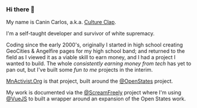 ### Hi there 👋

My name is Canin Carlos, a.k.a. [Culture Clap](https://www.cultureclap.com).

I'm a self-taught developer and survivor of white supremacy.

Coding since the early 2000's, originally I started in high school creating GeoCities & Angelfire pages for my high school band; and returned to the field as I viewed it as a viable skill to earn money, and I had a project I wanted to build. The whole *consistently earning money from tech* has yet to pan out, but I've built some *fun to me* projects in the interim.

[MnActivist.Org](https//www.mnactivist.org) is that project, built around the [@OpenStates](//www.github.com/OpenStates) project.

My work is documented via the [@ScreamFreely](//www.github.com/ScreamFreely) project where I'm using [@VueJS](//www.github.com/vuejs) to built a wrapper around an expansion of the Open States work.

<!--
**cultureclap/cultureclap** is a ✨ _special_ ✨ repository because its `README.md` (this file) appears on your GitHub profile.

Here are some ideas to get you started:

- 🔭 I’m currently working on ...
- 🌱 I’m currently learning ...
- 👯 I’m looking to collaborate on ...
- 🤔 I’m looking for help with ...
- 💬 Ask me about ...
- 📫 How to reach me: ...
- 😄 Pronouns: ...
- ⚡ Fun fact: ...
-->
